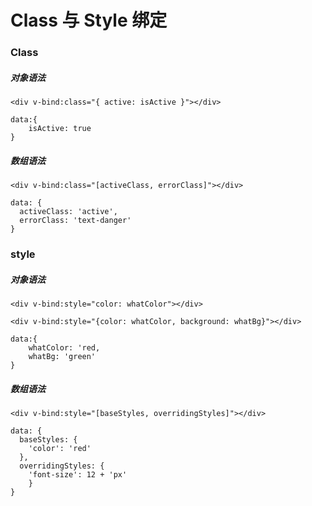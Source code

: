 # Class 与 Style 绑定

### Class

##### 对象语法

```
<div v-bind:class="{ active: isActive }"></div>

data:{
    isActive: true
}
```

##### 数组语法

```
<div v-bind:class="[activeClass, errorClass]"></div>

data: {
  activeClass: 'active',
  errorClass: 'text-danger'
}
```


### style 

##### 对象语法

```
<div v-bind:style="color: whatColor"></div>

<div v-bind:style="{color: whatColor, background: whatBg}"></div>

data:{
    whatColor: 'red,
    whatBg: 'green'
}
```


##### 数组语法

```
<div v-bind:style="[baseStyles, overridingStyles]"></div>

data: {
  baseStyles: {
    'color': 'red'
  },
  overridingStyles: {
    'font-size': 12 + 'px'
    }
}

```


